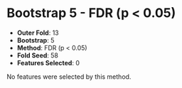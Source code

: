 # Bootstrap 5 - FDR (p < 0.05)

- **Outer Fold**: 13
- **Bootstrap**: 5
- **Method**: FDR (p < 0.05)
- **Fold Seed**: 58
- **Features Selected**: 0

No features were selected by this method.

